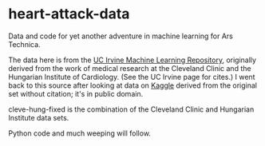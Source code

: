 # heart-attack-data
Data and code for yet another adventure in machine learning for Ars Technica. 

The data here is from the <a href="https://archive-beta.ics.uci.edu/ml/datasets/heart+disease">UC Irvine Machine Learning Repository</a>, originally derived from the work of medical research at the Cleveland Clinic and the Hungarian Institute of Cardiology. (See the UC Irvine page for cites.) I went back to this source after looking at data on <a href="https://www.kaggle.com/datasets/rashikrahmanpritom/heart-attack-analysis-prediction-dataset?resource=download">Kaggle</a> derived from the original set without citation; it's in public domain.

cleve-hung-fixed is the combination of the Cleveland Clinic and Hungarian Institute data sets. 

Python code and much weeping will follow.
